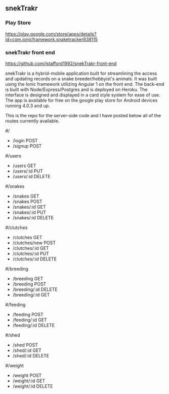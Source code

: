 ## snekTrakr

### Play Store 
  https://play.google.com/store/apps/details?id=com.ionicframework.snaketracker838115
  
### snekTrakr front end 
  https://github.com/jstafford1992/snekTrakr-front-end
  
snekTrakr is a hybrid-mobile application built for streamlining the access and updating records on a snake breeder/hobbyist's animals. It was built using the Ionic framework utilizing Angular 1 on the front end. The back-end is built with Node/Express/Postgres and is deployed on Heroku. The interface is designed and displayed in a card style system for ease of use. The app is available for free on the google play store for Android devices running 4.0.3 and up.
 
This is the repo for the server-side code and I have posted below all of the routes currently available. 
  
#/
  - /login POST
  - /signup POST

#/users
  - /users GET
  - /users/:id PUT
  - /users/:id DELETE

#/snakes  
  - /snakes GET
  - /snakes POST
  - /snakes/:id GET
  - /snakes/:id PUT
  - /snakes/:id DELETE

#/clutches
  - /clutches GET 
  - /clutches/new POST
  - /clutches/:id GET
  - /clutches/:id PUT
  - /clutches/:id DELETE

#/breeding
  - /breeding GET
  - /breeding POST
  - /breeding/:id DELETE
  - /breeding/:id GET 
  
#/feeding
 - /feeding POST
 - /feeding/:id GET
 - /feeding/:id DELETE

#/shed
 - /shed POST
 - /shed/:id GET
 - /shed/:id DELETE

#/weight
 - /weight POST
 - /weight/:id GET
 - /weight/:id DELETE

